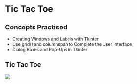 # Tic Tac Toe
## Concepts Practised
- Creating Windows and Labels with Tkinter
- Use grid() and columnspan to Complete the User Interface
- Dialog Boxes and Pop-Ups in Tkinter
## Tic Tac Toe
![](https://user-images.githubusercontent.com/98851253/169125170-db7d776e-5301-4c21-be81-7aaf256e4c63.gif)
